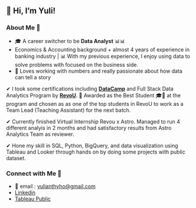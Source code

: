 ## 👋 Hi, I’m Yuli!

###  **About Me** 👀

- 🎓 A career switcher to be **Data Analyst** 📊📊
- Economics & Accounting background + almost 4 years of experience in banking industry | 📊 With my previous experience, I enjoy using data to solve problems with focused on the business side.
- 🌱 Loves working with numbers and really passionate about how data can tell a story

✔ I took some certifications including **[DataCamp](https://www.datacamp.com/certificate/DAA0010376963011)** and Full Stack Data Analytics Program by **[RevoU](https://certificates.revou.co/yulianthy-ho-certificate-appreciation-fsdabs.pdf)**. 👩 Awarded as the Best Student 🎓🎉 at the program and chosen as as one of the top students in RevoU to work as a Team Lead (Teaching Assistant) for the next batch.

✔ Currently finished Virtual Internship Revou x Astro. Managed to run 4 different analyis in 2 months and had satisfactory results from Astro Analytics Team as reviewer.

 ✔ Hone my skill in SQL, Python, BigQuery, and data visualization using Tableau and Looker through hands on by doing some projects with public dataset.
 
### **Connect with Me** 💛

- 📩 email : yulianthyho@gmail.com
- [Linkedin](https://www.linkedin.com/in/yulianthyho/)
- [Tableau Public](https://public.tableau.com/app/profile/yulianthy.ho)




<!---
yulianthyho/yulianthyho is a ✨ special ✨ repository because its `README.md` (this file) appears on your GitHub profile.
You can click the Preview link to take a look at your changes.
--->
